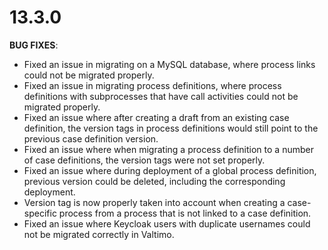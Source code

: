 # 13.3.0

**BUG FIXES**:

* Fixed an issue in migrating on a MySQL database, where process links could not be migrated properly.
* Fixed an issue in migrating process definitions, where process definitions with subprocesses that have call 
activities could not be migrated properly.
* Fixed an issue where after creating a draft from an existing case definition, the version tags in process 
definitions would still point to the previous case definition version. 
* Fixed an issue where when migrating a process definition to a number of case definitions, the version tags were not set 
properly.
* Fixed an issue where during deployment of a global process definition, previous version could be deleted, including the 
corresponding deployment.
* Version tag is now properly taken into account when creating a case-specific process from a process that is not
linked to a case definition.
* Fixed an issue where Keycloak users with duplicate usernames could not be migrated correctly in Valtimo.
